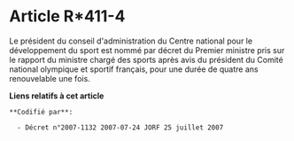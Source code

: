 # Article R*411-4

Le président du conseil d'administration du Centre national pour le développement du sport est nommé par décret du Premier
ministre pris sur le rapport du ministre chargé des sports après avis du président du Comité national olympique et sportif
français, pour une durée de quatre ans renouvelable une fois.

**Liens relatifs à cet article**

	**Codifié par**:

	  - Décret n°2007-1132 2007-07-24 JORF 25 juillet 2007
